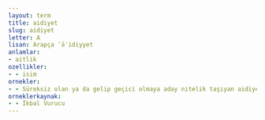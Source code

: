 ```yaml
---
layout: term
title: aidiyet
slug: aidiyet
letter: A
lisan: Arapça ʿāʾidiyyet
anlamlar:
- aitlik
ozellikler:
- - isim
ornekler:
- - Süreksiz olan ya da gelip geçici olmaya aday nitelik taşıyan aidiyetler toplumun devamlılığının temel dinamiği olamazlar.
orneklerkaynak:
- - İkbal Vurucu
---
```

